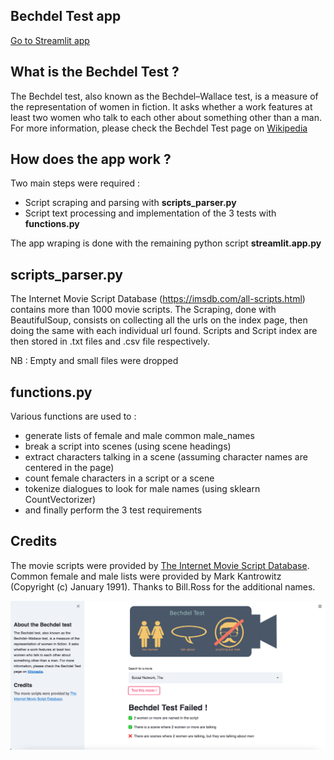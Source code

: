 ## Bechdel Test app

[Go to Streamlit app](https://share.streamlit.io/yasser-lahlou/bechdel-test/main)

## What is the Bechdel Test ?
The Bechdel test, also known as the Bechdel–Wallace test, is a measure of the representation of women in fiction. It asks whether a work features at least two women who talk to each other about something other than a man.
For more information, please check the Bechdel Test page on [Wikipedia](https://en.wikipedia.org/wiki/Bechdel_test)

## How does the app work ?
Two main steps were required :
* Script scraping and parsing with **scripts_parser.py**
* Script text processing and implementation of the 3 tests with **functions.py**

The app wraping is done with the remaining python script **streamlit.app.py**

## scripts_parser.py
The Internet Movie Script Database (https://imsdb.com/all-scripts.html) contains more than 1000 movie scripts.
The Scraping, done with BeautifulSoup, consists on collecting all the urls on the index page, then doing the same with each individual url found.
Scripts and Script index are then stored in .txt files and .csv file respectively.

NB : Empty and small files were dropped

## functions.py
Various functions are used to :
* generate lists of female and male common male_names
* break a script into scenes (using scene headings)
* extract characters talking in a scene (assuming character names are centered in the page)
* count female characters in a script or a scene
* tokenize dialogues to look for male names (using sklearn CountVectorizer)
* and finally perform the 3 test requirements

## Credits
The movie scripts were provided by [The Internet Movie Script Database](https://imsdb.com/all-scripts.html).
Common female and male lists were provided by Mark Kantrowitz (Copyright (c) January 1991). Thanks to Bill.Ross for the additional names.


![](https://github.com/Yasser-Lahlou/Bechdel-test/blob/9f6c6295f1f65cfd922fec167023d70361a5adb0/data/Bechdel_test_app_screenshot.png)
